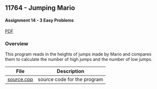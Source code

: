 ## 11764 - Jumping Mario
#### Assignment 14 - 3 Easy Problems
[PDF](https://github.com/sgilliland/4883-Programming_Techniques-Gilliland/blob/main/Assignments/Easy/11764%20-%20Jumping%20Mario/11764.pdf)

### Overview

This program reads in the heights of jumps made by Mario and compares them to calculate the number of high jumps and the number of low jumps.

| File | Description |
| :----: | ----------- |
| [source.cpp](https://github.com/sgilliland/4883-Programming_Techniques-Gilliland/blob/main/Assignments/Easy/11764%20-%20Jumping%20Mario/source.cpp) |  source code for the program |